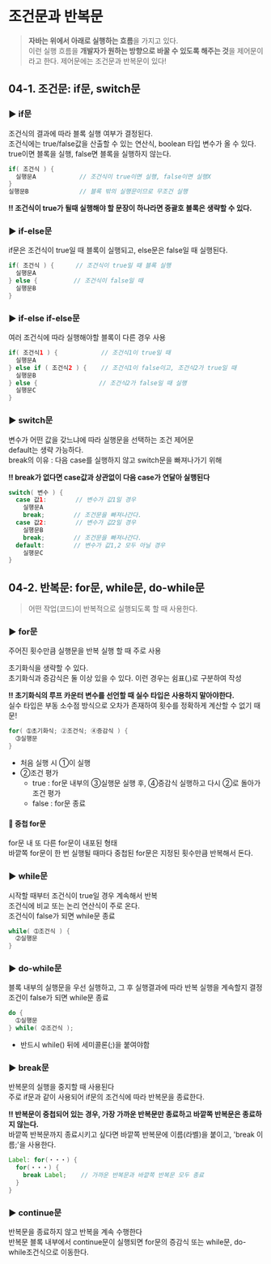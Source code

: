 # 조건문과 반복문
> **자바는 위에서 아래로 실행하는 흐름**을 가지고 있다.  
> 이런 실행 흐름을 **개발자가 원하는 방향으로 바꿀 수 있도록 해주는 것**을 제어문이라고 한다.
> 제어문에는 조건문과 반복문이 있다!

## 04-1. 조건문: if문, switch문
### ▶︎ if문
조건식의 결과에 따라 블록 실행 여부가 결정된다.  
조건식에는 true/false값을 산출할 수 있는 연산식, boolean 타입 변수가 올 수 있다.  
true이면 블록을 실행, false면 블록을 실행하지 않는다.

```java
if( 조건식 ) {
  실행문A            // 조건식이 true이면 실행, false이면 실행X
}
실행문B              // 블록 밖의 실행문이므로 무조건 실행
```

**‼️ 조건식이 true가 될때 실행해야 할 문장이 하나라면 중괄호 블록은 생략할 수 있다.**

### ▶︎ if-else문
if문은 조건식이 true일 때 블록이 실행되고, else문은 false일 때 실행된다.

```java
if( 조건식 ) {      // 조건식이 true일 때 블록 실행
  실행문A
} else {          // 조건식이 false일 때
  실행문B
}
```

### ▶︎ if-else if-else문
여러 조건식에 따라 실행해야할 블록이 다른 경우 사용

```java
if( 조건식1 ) {            // 조건식1이 true일 때
  실행문A
} else if ( 조건식2 ) {    // 조건식1이 false이고, 조건식2가 true일 때
  실행문B
} else {                 // 조건식2가 false일 때 실행
  실행문C
}
```

### ▶︎ switch문
변수가 어떤 값을 갖느냐에 따라 실행문을 선택하는 조건 제어문  
default는 생략 가능하다.  
break의 이유 : 다음 case를 실행하지 않고 switch문을 빠져나가기 위해  

**‼️ break가 없다면 case값과 상관없이 다음 case가 연달아 실행된다**

```java
switch( 변수 ) {
  case 값1:        // 변수가 값1일 경우
    실행문A
    break;        // 조건문을 빠져나간다.
  case 값2:        // 변수가 값2일 경우
    실행문B
    break;        // 조건문을 빠져나간다.
  default:        // 변수가 값1,2 모두 아닐 경우
    실행문C
}
```



## 04-2. 반복문: for문, while문, do-while문
> 어떤 작업(코드)이 반복적으로 실행되도록 할 때 사용한다.

### ▶︎ for문
주어진 횟수만큼 실행문을 반복 실행 할 때 주로 사용  

초기화식을 생략할 수 있다.  
초기화식과 증감식은 둘 이상 있을 수 있다. 이런 경우는 쉼표(,)로 구분하여 작성  

**‼️ 초기화식의 루프 카운터 변수를 선언할 때 실수 타입은 사용하지 말아야한다.**  
실수 타입은 부동 소수점 방식으로 오차가 존재하여 횟수를 정확하게 계산할 수 없기 때문!

```java
for( ➀초기화식; ➁조건식; ➃증감식 ) {
  ➂실행문
}
```
- 처음 실행 시 ➀이 실행
- ➁조건 평가
  - true : for문 내부의 ③실행문 실행 후, ④증감식 실행하고 다시 ②로 돌아가 조건 평가
  - false : for문 종료

#### 📌 중첩 for문
for문 내 또 다른 for문이 내포된 형태  
바깥쪽 for문이 한 번 실행될 때마다 중첩된 for문은 지정된 횟수만큼 반복해서 돈다.

### ▶︎ while문
시작할 때부터 조건식이 true일 경우 계속해서 반복  
조건식에 비교 또는 논리 연산식이 주로 온다.  
조건식이 false가 되면 while문 종료

```java
while( ➀조건식 ) {
  ➁실행문
}
```

### ▶︎ do-while문
블록 내부의 실행문을 우선 실행하고, 그 후 실행결과에 따라 반복 실행을 계속할지 결정  
조건이 false가 되면 while문 종료

```java
do {
  ➀실행문
} while( ➁조건식 );
```
- 반드시 while() 뒤에 세미콜론(;)을 붙여야함

### ▶︎ break문
반복문의 실행을 중지할 때 사용된다  
주로 if문과 같이 사용되어 if문의 조건식에 따라 반복문을 종료한다.

**‼️ 반복문이 중첩되어 있는 경우, 가장 가까운 반복문만 종료하고 바깥쪽 반복문은 종료하지 않는다.**   
바깥쪽 반복문까지 종료시키고 싶다면 바깥쪽 반복문에 이름(라벨)을 붙이고, 'break 이름;'을 사용한다.

```java
Label: for(・・・) {
  for(・・・) {
    break Label;    // 가까운 반복문과 바깥쪽 반복문 모두 종료
  }
}
```

### ▶︎ continue문
반복문을 종료하지 않고 반복을 계속 수행한다  
반복문 블록 내부에서 continue문이 실행되면 for문의 증감식 또는 while문, do-while조건식으로 이동한다.
